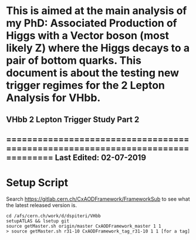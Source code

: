 # This is aimed at the main analysis of my PhD: Associated Production of Higgs with a Vector boson (most likely Z) where the Higgs decays to a pair of bottom quarks. This document is about the testing new trigger regimes for the 2 Lepton Analysis for VHbb. #

## VHbb 2 Lepton Trigger Study Part 2 ##
===============================================================================
Last Edited: 02-07-2019
-------------------------------------------------------------------------------

# Setup Script
Search https://gitlab.cern.ch/CxAODFramework/FrameworkSub to see what the latest released version is.
~~~
cd /afs/cern.ch/work/d/dspiteri/VHbb
setupATLAS && lsetup git
source getMaster.sh origin/master CxAODFramework_master 1 1
> source getMaster.sh r31-10 CxAODFramework_tag_r31-10 1 1 [for a tag]
~~~

